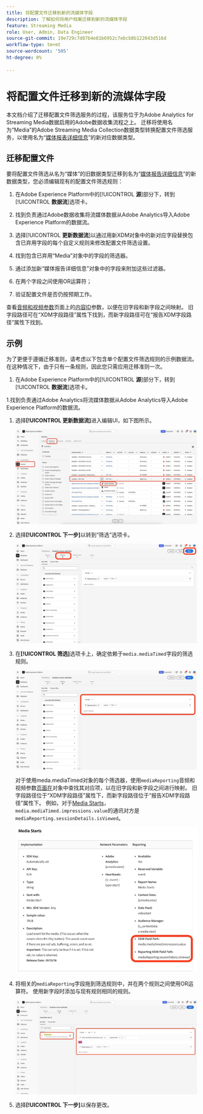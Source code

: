 ```yaml
---
title: 将配置文件迁移到新的流媒体字段
description: 了解如何将用户档案迁移到新的流媒体字段
feature: Streaming Media
role: User, Admin, Data Engineer
source-git-commit: 19e729c7d87b4e81b6952c7ebcb8b122043d516d
workflow-type: tm+mt
source-wordcount: '505'
ht-degree: 0%

---
```


# 将配置文件迁移到新的流媒体字段

本文档介绍了迁移配置文件筛选服务的过程，该服务位于为Adobe Analytics for Streaming Media数据启用的Adobe数据收集流程之上。 迁移将使用名为“Media”的Adobe Streaming Media Collection数据类型转换配置文件筛选服务，以使用名为“[媒体报表详细信息](https://experienceleague.adobe.com/en/docs/experience-platform/xdm/data-types/media-reporting-details)”的新对应数据类型。

## 迁移配置文件

要将配置文件筛选从名为“媒体”的旧数据类型迁移到名为“[媒体报告详细信息](https://experienceleague.adobe.com/en/docs/experience-platform/xdm/data-types/media-reporting-details)”的新数据类型，您必须编辑现有的配置文件筛选规则：

1. 在Adobe Experience Platform中的&#x200B;[!UICONTROL **源**]&#x200B;部分下，转到&#x200B;[!UICONTROL **数据流**]&#x200B;选项卡。

1. 找到负责通过Adobe数据收集将流媒体数据从Adobe Analytics导入Adobe Experience Platform的数据流。

1. 选择&#x200B;[!UICONTROL **更新数据流**]&#x200B;以通过用新XDM对象中的新对应字段替换包含已弃用字段的每个自定义规则来修改配置文件筛选设置。

1. 找到包含已弃用“Media”对象中的字段的筛选器。

1. 通过添加新“媒体报告详细信息”对象中的字段来附加这些过滤器。

1. 在两个字段之间使用OR运算符；

1. 验证配置文件是否仍按预期工作。

查看[音频和视频参数](https://experienceleague.adobe.com/en/docs/media-analytics/using/implementation/variables/audio-video-parameters#content-id)页面上的[内容ID](https://experienceleague.adobe.com/zh-hans/docs/media-analytics/using/implementation/variables/audio-video-parameters)参数，以便在旧字段和新字段之间映射。 旧字段路径可在“XDM字段路径”属性下找到，而新字段路径可在“报告XDM字段路径”属性下找到。

## 示例

为了更便于遵循迁移准则，请考虑以下包含单个配置文件筛选规则的示例数据流。 在这种情况下，由于只有一条规则，因此您只需应用迁移准则一次。

1. 在Adobe Experience Platform中的&#x200B;[!UICONTROL **源**]&#x200B;部分下，转到&#x200B;[!UICONTROL **数据流**]&#x200B;选项卡。

1.找到负责通过Adobe Analytics将流媒体数据从Adobe Analytics导入Adobe Experience Platform的数据流。

1. 选择&#x200B;**[!UICONTROL 更新数据流]**&#x200B;进入编辑UI，如下图所示。

   ![AEP数据流配置文件](assets/aep-dataflow-profile.jpeg)

1. 选择&#x200B;**[!UICONTROL 下一步]**&#x200B;以转到“筛选”选项卡。

   ![AEP数据流筛选器选项卡](assets/aep-dataflow-filtering-profile.jpeg)

1. 在&#x200B;**[!UICONTROL 筛选]**&#x200B;选项卡上，确定依赖于`media.mediaTimed`字段的筛选规则。

   ![AEP数据流筛选规则](assets/dataflow-filtering-rules-profile.jpeg)


   对于使用meda.mediaTimed对象的每个筛选器，使用`mediaReporting`音频和视频参数[页面在](https://experienceleague.adobe.com/zh-hans/docs/media-analytics/using/implementation/variables/audio-video-parameters)对象中查找其对应项，以在旧字段和新字段之间进行映射。 旧字段路径位于“XDM字段路径”属性下，而新字段路径位于“报告XDM字段路径”属性下。 例如，对于[Media Starts](https://experienceleague.adobe.com/en/docs/media-analytics/using/implementation/variables/audio-video-parameters#media-starts)，`media.mediaTimed.impressions.value`的通讯对方是`mediaReporting.sessionDetails.isViewed`。

   ![新旧的XDM字段](assets/xdm-fields-new-and-old.jpeg)

1. 将相关的`mediaReporting`字段拖到筛选规则中，并在两个规则之间使用OR运算符。 使用新字段时添加与现有规则相同的规则。

   ![添加筛选器规则](assets/add-filter-rules.jpeg)

1. 选择&#x200B;**[!UICONTROL 下一步]**&#x200B;以保存更改。
